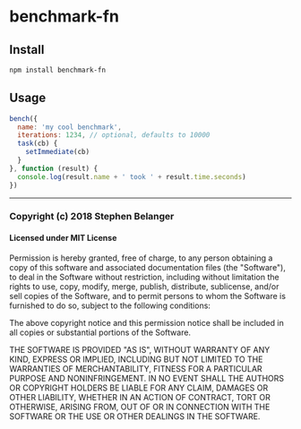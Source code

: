 # benchmark-fn

## Install

```sh
npm install benchmark-fn
```

## Usage

```js
bench({
  name: 'my cool benchmark',
  iterations: 1234, // optional, defaults to 10000
  task(cb) {
    setImmediate(cb)
  }
}, function (result) {
  console.log(result.name + ' took ' + result.time.seconds)
})
```

---

### Copyright (c) 2018 Stephen Belanger
#### Licensed under MIT License

Permission is hereby granted, free of charge, to any person obtaining a copy of this software and associated documentation files (the "Software"), to deal in the Software without restriction, including without limitation the rights to use, copy, modify, merge, publish, distribute, sublicense, and/or sell copies of the Software, and to permit persons to whom the Software is furnished to do so, subject to the following conditions:

The above copyright notice and this permission notice shall be included in all copies or substantial portions of the Software.

THE SOFTWARE IS PROVIDED "AS IS", WITHOUT WARRANTY OF ANY KIND, EXPRESS OR IMPLIED, INCLUDING BUT NOT LIMITED TO THE WARRANTIES OF MERCHANTABILITY, FITNESS FOR A PARTICULAR PURPOSE AND NONINFRINGEMENT. IN NO EVENT SHALL THE AUTHORS OR COPYRIGHT HOLDERS BE LIABLE FOR ANY CLAIM, DAMAGES OR OTHER LIABILITY, WHETHER IN AN ACTION OF CONTRACT, TORT OR OTHERWISE, ARISING FROM, OUT OF OR IN CONNECTION WITH THE SOFTWARE OR THE USE OR OTHER DEALINGS IN THE SOFTWARE.
